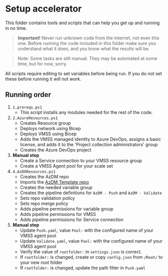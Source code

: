 # Setup accelerator

This folder contains tools and scripts that can help you get up and running in no time.

> **Important!** Never run unknown code from the internet, not even this one. Before running the code included in this folder make sure you understand what it does, and you know what the results will be.

> Note: Some tasks are still manual. They may be automated at some time, but for now, sorry.

All scripts require editing to set variables before being run. If you do not set these before running it _will not work_.

## Running order 

1. `1.prereqs.ps1`
    - This script installs any modules needed for the rest of the code.
2. `2.AzureResources.ps1`
    - Creates Resource group
    - Deploys network using Bicep
    - Deploys VMSS using Bicep
    - Adds the VMSS managed identity to Azure DevOps, assigns a basic license, and adds it to the 'Project collection administrators' group
    - Creates the Azure DevOps project
3. **Manual step**
    - Create a Service connection to your VMSS resource group
    - Create a VMSS Agent pool for your scale set
4. `4.AzDOResources.ps1`
    - Creates the AzDM repo
    - Imports the [AzDM Template repo](https://github.com/AZDOPS/AzDMTemplate)
    - Creates the needed variable group
    - Creates the pipeline definitions for `AzDM - Push` and `AzDM - Validate`
    - Sets repo validation policy
    - Sets repo merge policy
    - Adds pipeline permissions for variable group 
    - Adds pipeline permissions for VMSS 
    - Adds pipeline permissions for Service connection
5. **Manual step**
    - Update `Push.yaml`, value `Pool:` with the configured name of your VMSS agent pool
    - Update `Validate.yaml`, value `Pool:` with the configured name of your VMSS agent pool
    - Verify the value of `rootfolder:` in `settings.json` is correct.
    - If `rootfolder:` is changed, create or copy `config.json` from `/Root/` to your new root folder
    - If `rootfolder:` is changed, update the path filter in `Push.yaml`
    